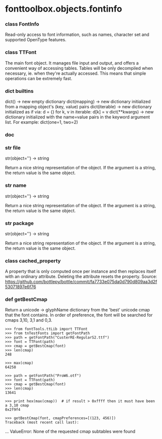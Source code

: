 # fonttoolbox.objects.fontinfo

### class FontInfo
Read-only access to font information, such as names, character set and supported
OpenType features.
### class TTFont
The main font object. It manages file input and output, and offers
	a convenient way of accessing tables.
	Tables will be only decompiled when necessary, ie. when they're actually
	accessed. This means that simple operations can be extremely fast.
### dict __builtins__
dict() -> new empty dictionary
dict(mapping) -> new dictionary initialized from a mapping object's
(key, value) pairs
dict(iterable) -> new dictionary initialized as if via:
d = {}
for k, v in iterable:
d[k] = v
dict(**kwargs) -> new dictionary initialized with the name=value pairs
in the keyword argument list.  For example:  dict(one=1, two=2)
### __doc__
### str __file__
str(object='') -> string

Return a nice string representation of the object.
If the argument is a string, the return value is the same object.
### str __name__
str(object='') -> string

Return a nice string representation of the object.
If the argument is a string, the return value is the same object.
### str __package__
str(object='') -> string

Return a nice string representation of the object.
If the argument is a string, the return value is the same object.
### class cached_property
A property that is only computed once per instance and then replaces itself
with an ordinary attribute. Deleting the attribute resets the property.
Source: https://github.com/bottlepy/bottle/commit/fa7733e075da0d790d809aa3d2f53071897e6f76
### def getBestCmap
Return a unicode -> glyphName dictionary from the 'best' unicode cmap that the font
contains. In order of preference, the font will be searched for cmaps 3,10, 3,1 and 0,3.


    >>> from fontTools.ttLib import TTFont
    >>> from tnTestFonts import getFontPath
    >>> path = getFontPath("CusterRE-RegularS2.ttf")
    >>> font = TTFont(path)
    >>> cmap = getBestCmap(font)
    >>> len(cmap)
    248

    >>> max(cmap)
    64258

    >>> path = getFontPath("ProW6.otf")
    >>> font = TTFont(path)
    >>> cmap = getBestCmap(font)
    >>> len(cmap)
    13641

    >>> print hex(max(cmap))  # if result > 0xffff then it must have been a 3,10 cmap
    0x2f9f4

    >>> getBestCmap(font, cmapPreferences=[(123, 456)])
    Traceback (most recent call last):
...
ValueError: None of the requested cmap subtables were found
